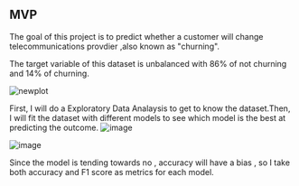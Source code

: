 ## MVP
The goal of this project is to predict whether a customer will change telecommunications provdier ,also known as "churning".

The target variable of this dataset is unbalanced with 86% of not churning and 14% of churning.

![newplot](https://user-images.githubusercontent.com/63031028/189789465-97a245ec-02ee-4ab1-9e1b-b8c3e4a7ca8f.png)

First, I will do a Exploratory Data Analaysis to get to know the dataset.Then, I will fit the dataset with different models to see which model is the best at predicting the outcome.
![image](https://user-images.githubusercontent.com/63031028/189792591-83e27196-a065-468d-b7fe-d0d8f11d751c.png)

![image](https://user-images.githubusercontent.com/63031028/189792651-1baa1181-b257-402f-a47e-f8a2e97456e3.png)

 Since the model is tending towards no , accuracy will have a bias , so I take both accuracy and F1 score as metrics for each model.
